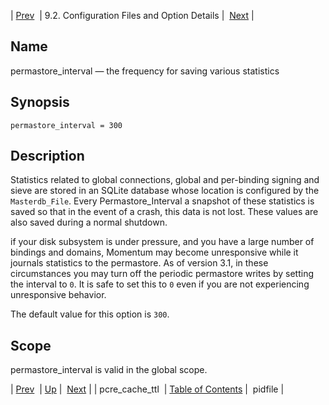 | [Prev](conf.ref.pcre_cache_ttl)  | 9.2. Configuration Files and Option Details |  [Next](conf.ref.pidfile.php) |

<a name="conf.ref.permastore_interval"></a>
## Name

permastore_interval — the frequency for saving various statistics

## Synopsis

`permastore_interval = 300`

<a name="idp11009072"></a>
## Description

Statistics related to global connections, global and per-binding signing and sieve are stored in an SQLite database whose location is configured by the `Masterdb_File`. Every Permastore_Interval a snapshot of these statistics is saved so that in the event of a crash, this data is not lost. These values are also saved during a normal shutdown.

if your disk subsystem is under pressure, and you have a large number of bindings and domains, Momentum may become unresponsive while it journals statistics to the permastore. As of version 3.1, in these circumstances you may turn off the periodic permastore writes by setting the interval to `0`. It is safe to set this to `0` even if you are not experiencing unresponsive behavior.

The default value for this option is `300`.

<a name="idp11013952"></a>
## Scope

permastore_interval is valid in the global scope.

| [Prev](conf.ref.pcre_cache_ttl)  | [Up](conf.ref.files.php) |  [Next](conf.ref.pidfile.php) |
| pcre_cache_ttl  | [Table of Contents](index) |  pidfile |
